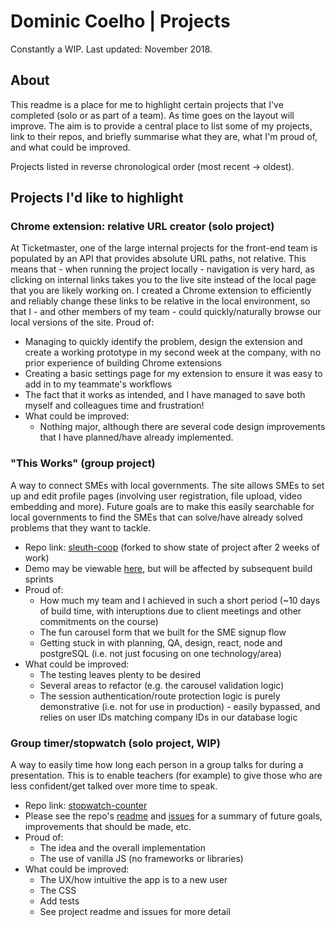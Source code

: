 # Dominic Coelho | Projects
Constantly a WIP. Last updated: November 2018.

## About
This readme is a place for me to highlight certain projects that I've completed (solo or as part of a team). As time goes on the layout will improve. The aim is to provide a central place to list some of my projects, link to their repos, and briefly summarise what they are, what I'm proud of, and what could be improved.

Projects listed in reverse chronological order (most recent -> oldest).

## Projects I'd like to highlight
### Chrome extension: relative URL creator (solo project)
At Ticketmaster, one of the large internal projects for the front-end team is populated by an API that provides absolute URL paths, not relative. This means that - when running the project locally - navigation is very hard, as clicking on internal links takes you to the live site instead of the local page that you are likely working on.
I created a Chrome extension to efficiently and reliably change these links to be relative in the local environment, so that I - and other members of my team - could quickly/naturally browse our local versions of the site.
Proud of:
   * Managing to quickly identify the problem, design the extension and create a working prototype in my second week at the company, with no prior experience of building Chrome extensions
   * Creating a basic settings page for my extension to ensure it was easy to add in to my teammate's workflows
   * The fact that it works as intended, and I have managed to save both myself and colleagues time and frustration!
* What could be improved:
   * Nothing major, although there are several code design improvements that I have planned/have already implemented.

### "This Works" (group project)
A way to connect SMEs with local governments. The site allows SMEs to set up and edit profile pages (involving user registration, file upload, video embedding and more). Future goals are to make this easily searchable for local governments to find the SMEs that can solve/have already solved problems that they want to tackle.
* Repo link: [sleuth-coop](https://github.com/VirtualDOMinic/sleuth-coop) (forked to show state of project after 2 weeks of work)
* Demo may be viewable [here](http://sleuth-sme.herokuapp.com/), but will be affected by subsequent build sprints
* Proud of: 
    * How much my team and I achieved in such a short period (~10 days of build time, with interuptions due to client meetings and other commitments on the course)
    * The fun carousel form that we built for the SME signup flow
    * Getting stuck in with planning, QA, design, react, node and postgreSQL (i.e. not just focusing on one technology/area)
* What could be improved:
    * The testing leaves plenty to be desired
    * Several areas to refactor (e.g. the carousel validation logic)
    * The session authentication/route protection logic is purely demonstrative (i.e. not for use in production) - easily bypassed, and relies on user IDs matching company IDs in our database logic
  
### Group timer/stopwatch (solo project, WIP)
A way to easily time how long each person in a group talks for during a presentation. This is to enable teachers (for example) to give those who are less confident/get talked over more time to speak.
* Repo link: [stopwatch-counter](https://github.com/VirtualDOMinic/stopwatch-counter)
* Please see the repo's [readme](https://github.com/VirtualDOMinic/stopwatch-counter/blob/master/README.md) and [issues](https://github.com/VirtualDOMinic/stopwatch-counter/issues) for a summary of future goals, improvements that should be made, etc.
* Proud of:
    * The idea and the overall implementation
    * The use of vanilla JS (no frameworks or libraries)
* What could be improved:
    * The UX/how intuitive the app is to a new user
    * The CSS 
    * Add tests
    * See project readme and issues for more detail


